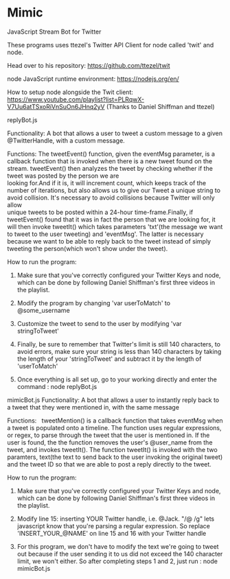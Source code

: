 # Mimic
JavaScript Stream Bot for Twitter

These programs uses ttezel's Twitter API Client for node called 'twit' and node.

  Head over to his repository: https://github.com/ttezel/twit
  
  node JavaScript runtime environment: https://nodejs.org/en/
  
  How to setup node alongside the Twit client: https://www.youtube.com/playlist?list=PLRqwX-V7Uu6atTSxoRiVnSuOn6JHnq2yV
    (Thanks to Daniel Shiffman and ttezel)
  
  
replyBot.js
  
  Functionality: A bot that allows a user to tweet a custom message to a given @TwitterHandle, with a custom message.
  
Functions:
    The tweetEvent() function, given the eventMsg parameter, is a callback function that is invoked when there is a new tweet 
    found on the stream. tweetEvent() then analyzes the tweet by checking whether if the tweet was posted by the person we are  
    looking for.And if it is, it will increment count, which keeps track of the number of iterations, but also allows us to 
    give our Tweet a unique string to avoid collision. It's necessary to avoid collisions because Twitter will only allow  
    unique tweets to be posted within a 24-hour time-frame.Finally, if tweetEvent() found that it was in fact the person that 
    we are looking for, it will then invoke tweetIt() which
    takes parameters 'txt'(the message we want to tweet to the user tweeting) and 'eventMsg'. The latter is necessary because
    we want to be able to reply back to the tweet instead of simply tweeting the person(which won't show under the tweet).
    
How to run the program:
1) Make sure that you've correctly configured your Twitter Keys and node, which can be done by following Daniel Shiffman's
first three videos in the playlist.

2) Modify the program by changing 'var userToMatch' to @some_username

3) Customize the tweet to send to the user by modifying 'var stringToTweet'

4) Finally, be sure to remember that Twitter's limit is still 140 characters, to avoid errors, make sure your string is less
than 140 characters by taking the length of your 'stringToTweet' and subtract it by the length of 'userToMatch'

5) Once everything is all set up, go to your working directly and enter the command :
                                                                                      node replyBot.js
                                                                                      
mimicBot.js
  Functionality: A bot that allows a user to instantly reply back to a tweet that they were mentioned in, with the same
  message
  
Functions:
    tweetMention() is a callback function that takes eventMsg when a tweet is populated onto a timeline. The function uses
    regular expressions, or regex, to parse through the tweet that the user is mentioned in. If the user is found, the
    the function removes the user's @user_name from the tweet, and invokes tweetIt(). The function tweetIt() is invoked with 
    the two paramters, text(the text to send back to the user invoking the original tweet) and the tweet ID so that we are
    able to post a reply directly to the tweet.
    
 How to run the program:
  1) Make sure that you've correctly configured your Twitter Keys and node, which can be done by following Daniel Shiffman's
  first three videos in the playlist.
  
  2) Modify line 15: inserting YOUR Twitter handle, i.e. @Jack. "/@ /g" lets javascript know that you're parsing a regular
  expression. So replace 'INSERT_YOUR_@NAME' on line 15 and 16 with your Twitter handle
  
  3) For this program, we don't have to modify the text we're going to tweet out because if the user sending it to us did not
  exceed the 140 character limit, we won't either. So after completing steps 1 and 2, just run :
                                                                                                  node mimicBot.js
    
    
